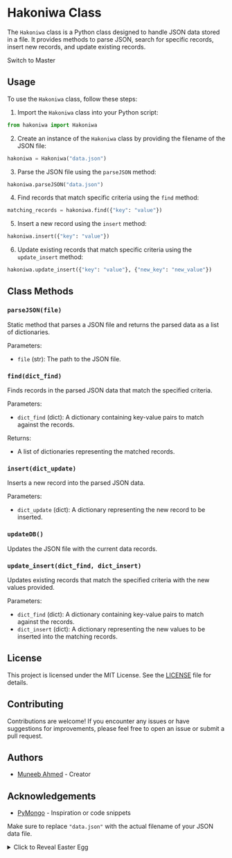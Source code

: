 
# Hakoniwa Class

The `Hakoniwa` class is a Python class designed to handle JSON data stored in a file. It provides methods to parse JSON, search for specific records, insert new records, and update existing records.

Switch to Master 

## Usage

To use the `Hakoniwa` class, follow these steps:

1. Import the `Hakoniwa` class into your Python script:

```python
from hakoniwa import Hakoniwa
```

2. Create an instance of the `Hakoniwa` class by providing the filename of the JSON file:

```python
hakoniwa = Hakoniwa("data.json")
```

3. Parse the JSON file using the `parseJSON` method:

```python
hakoniwa.parseJSON("data.json")
```

4. Find records that match specific criteria using the `find` method:

```python
matching_records = hakoniwa.find({"key": "value"})
```

5. Insert a new record using the `insert` method:

```python
hakoniwa.insert({"key": "value"})
```

6. Update existing records that match specific criteria using the `update_insert` method:

```python
hakoniwa.update_insert({"key": "value"}, {"new_key": "new_value"})
```

## Class Methods

### `parseJSON(file)`

Static method that parses a JSON file and returns the parsed data as a list of dictionaries.

Parameters:
- `file` (str): The path to the JSON file.

### `find(dict_find)`

Finds records in the parsed JSON data that match the specified criteria.

Parameters:
- `dict_find` (dict): A dictionary containing key-value pairs to match against the records.

Returns:
- A list of dictionaries representing the matched records.

### `insert(dict_update)`

Inserts a new record into the parsed JSON data.

Parameters:
- `dict_update` (dict): A dictionary representing the new record to be inserted.

### `updateDB()`

Updates the JSON file with the current data records.

### `update_insert(dict_find, dict_insert)`

Updates existing records that match the specified criteria with the new values provided.

Parameters:
- `dict_find` (dict): A dictionary containing key-value pairs to match against the records.
- `dict_insert` (dict): A dictionary representing the new values to be inserted into the matching records.

## License

This project is licensed under the MIT License. See the [LICENSE](LICENSE) file for details.

## Contributing

Contributions are welcome! If you encounter any issues or have suggestions for improvements, please feel free to open an issue or submit a pull request.

## Authors

- [Muneeb Ahmed](https://github.com/Hydra-Bolt/) - Creator

## Acknowledgements

- [PyMongo](https://github.com/mongodb/mongo-python-driver) - Inspiration or code snippets


Make sure to replace `"data.json"` with the actual filename of your JSON data file.


<details>
<summary>Click to Reveal Easter Egg</summary>

Hakoniwa means Box-Garden it is known as pocket dimension for storage

</details>
